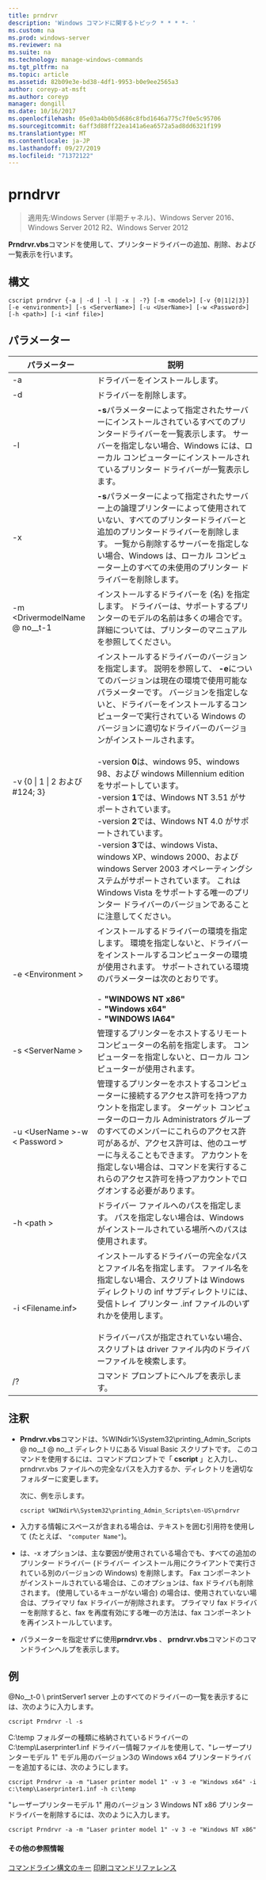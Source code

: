 ```yaml
---
title: prndrvr
description: 'Windows コマンドに関するトピック * * * *- '
ms.custom: na
ms.prod: windows-server
ms.reviewer: na
ms.suite: na
ms.technology: manage-windows-commands
ms.tgt_pltfrm: na
ms.topic: article
ms.assetid: 82b09e3e-bd38-4df1-9953-b0e9ee2565a3
author: coreyp-at-msft
ms.author: coreyp
manager: dongill
ms.date: 10/16/2017
ms.openlocfilehash: 05e03a4b0b5d686c8fbd1646a775c7f0e5c95706
ms.sourcegitcommit: 6aff3d88ff22ea141a6ea6572a5ad8dd6321f199
ms.translationtype: MT
ms.contentlocale: ja-JP
ms.lasthandoff: 09/27/2019
ms.locfileid: "71372122"
---
```

# <a name="prndrvr"></a>prndrvr

>適用先:Windows Server (半期チャネル)、Windows Server 2016、Windows Server 2012 R2、Windows Server 2012

**Prndrvr.vbs**コマンドを使用して、プリンタードライバーの追加、削除、および一覧表示を行います。

## <a name="syntax"></a>構文
```
cscript prndrvr {-a | -d | -l | -x | -?} [-m <model>] [-v {0|1|2|3}] 
[-e <environment>] [-s <ServerName>] [-u <UserName>] [-w <Password>] 
[-h <path>] [-i <inf file>]
```

## <a name="parameters"></a>パラメーター

|パラメーター|説明|
|-------|--------|
|-a|ドライバーをインストールします。|
|-d|ドライバーを削除します。|
|-l|**-s**パラメーターによって指定されたサーバーにインストールされているすべてのプリンタードライバーを一覧表示します。 サーバーを指定しない場合、Windows には、ローカル コンピューターにインストールされているプリンター ドライバーが一覧表示します。|
|-x|**-s**パラメーターによって指定されたサーバー上の論理プリンターによって使用されていない、すべてのプリンタードライバーと追加のプリンタードライバーを削除します。 一覧から削除するサーバーを指定しない場合、Windows は、ローカル コンピューター上のすべての未使用のプリンター ドライバーを削除します。|
|-m \<DrivermodelName @ no__t-1|インストールするドライバーを (名) を指定します。 ドライバーは、サポートするプリンターのモデルの名前は多くの場合です。 詳細については、プリンターのマニュアルを参照してください。|
|-v {0 &#124; 1 &#124; 2 および #124; 3}|インストールするドライバーのバージョンを指定します。 説明を参照して、 **-e**についてのバージョンは現在の環境で使用可能なパラメーターです。 バージョンを指定しないと、ドライバーをインストールするコンピューターで実行されている Windows のバージョンに適切なドライバーのバージョンがインストールされます。<br /><br />-version **0**は、windows 95、windows 98、および windows Millennium edition をサポートしています。<br />-version **1**では、Windows NT 3.51 がサポートされています。<br />-version **2**では、Windows NT 4.0 がサポートされています。<br />-version **3**では、windows Vista、windows XP、windows 2000、および windows Server 2003 オペレーティングシステムがサポートされています。 これは Windows Vista をサポートする唯一のプリンター ドライバーのバージョンであることに注意してください。|
|-e \<Environment >|インストールするドライバーの環境を指定します。 環境を指定しないと、ドライバーをインストールするコンピューターの環境が使用されます。 サポートされている環境のパラメーターは次のとおりです。<br /><br />-    **"WINDOWS NT x86"**<br />-    **"Windows x64"**<br />-    **"WINDOWS IA64"**|
|-s \<ServerName >|管理するプリンターをホストするリモート コンピューターの名前を指定します。 コンピューターを指定しないと、ローカル コンピューターが使用されます。|
|-u \<UserName >-w \< Password >|管理するプリンターをホストするコンピューターに接続するアクセス許可を持つアカウントを指定します。 ターゲット コンピューターのローカル Administrators グループのすべてのメンバーにこれらのアクセス許可があるが、アクセス許可は、他のユーザーに与えることもできます。 アカウントを指定しない場合は、コマンドを実行するこれらのアクセス許可を持つアカウントでログオンする必要があります。|
|-h \<path >|ドライバー ファイルへのパスを指定します。 パスを指定しない場合は、Windows がインストールされている場所へのパスは使用されます。|
|-i \<Filename.inf>|インストールするドライバーの完全なパスとファイル名を指定します。 ファイル名を指定しない場合、スクリプトは Windows ディレクトリの inf サブディレクトリには、受信トレイ プリンター .inf ファイルのいずれかを使用します。<br /><br />ドライバーパスが指定されていない場合、スクリプトは driver ファイル内のドライバーファイルを検索します。|
|/?|コマンド プロンプトにヘルプを表示します。|

## <a name="remarks"></a>注釈
- **Prndrvr.vbs**コマンドは、%WINdir%\System32\printing_Admin_Scripts @ no__t @ no__t ディレクトリにある Visual Basic スクリプトです。 このコマンドを使用するには、コマンドプロンプトで「 **cscript** 」と入力し、prndrvr.vbs ファイルへの完全なパスを入力するか、ディレクトリを適切なフォルダーに変更します。

  次に、例を示します。
  ```
  cscript %WINdir%\System32\printing_Admin_Scripts\en-US\prndrvr
  ```
- 入力する情報にスペースが含まれる場合は、テキストを囲む引用符を使用して (たとえば、 `"computer Name"`)。
- は、-x オプションは、主な要因が使用されている場合でも、すべての追加のプリンター ドライバー (ドライバー インストール用にクライアントで実行されている別のバージョンの Windows) を削除します。 Fax コンポーネントがインストールされている場合は、このオプションは、fax ドライバも削除されます。 (使用しているキューがない場合) の場合は、使用されていない場合は、プライマリ fax ドライバーが削除されます。 プライマリ fax ドライバーを削除すると、fax を再度有効にする唯一の方法は、fax コンポーネントを再インストールしています。
- パラメーターを指定せずに使用**prndrvr.vbs** 、 **prndrvr.vbs**コマンドのコマンドラインヘルプを表示します。

## <a name="BKMK_examples"></a>例

@No__t-0 \ printServer1 server 上のすべてのドライバーの一覧を表示するには、次のように入力します。
```
cscript Prndrvr -l -s
```

C:\temp フォルダーの種類に格納されているドライバーの C:\temp\Laserprinter1.inf ドライバー情報ファイルを使用して、"レーザープリンターモデル 1" モデル用のバージョン3の Windows x64 プリンタードライバーを追加するには、次のようにします。
```
cscript Prndrvr -a -m "Laser printer model 1" -v 3 -e "Windows x64" -i c:\temp\Laserprinter1.inf -h c:\temp
```

"レーザープリンターモデル 1" 用のバージョン 3 Windows NT x86 プリンタードライバーを削除するには、次のように入力します。
```
cscript Prndrvr -a -m "Laser printer model 1" -v 3 -e "Windows NT x86" 
```

#### <a name="additional-references"></a>その他の参照情報
[コマンドライン構文のキー](command-line-syntax-key.md)
[印刷コマンドリファレンス](print-command-reference.md)
